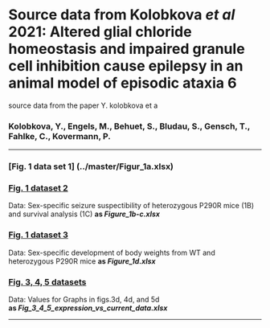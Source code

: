 # Source data from Kolobkova <i>et al</i> 2021: Altered glial chloride homeostasis and impaired granule cell inhibition cause epilepsy in an animal model of episodic ataxia 6
source data from the paper Y. kolobkova et a
  
### Kolobkova, Y., Engels, M., Behuet, S., Bludau, S., Gensch, T., Fahlke, C., Kovermann, P.
-------------------------------------------------------------------------------------------------------------------------
### [Fig. 1 data set 1] (../master/Figur_1a.xlsx)

### [Fig. 1 dataset 2](../master/Figur_1b-c.xlsx)
Data: Sex-specific seizure suspectibility of heterozygous P290R mice (1B) and survival analysis (1C)
<b>as <i>Figure_1b-c.xlsx</i></b>

### [Fig. 1 dataset 3](../master/Figur_1b-c.xlsx)
Data: Sex-specific development of body weights from WT and heterozygous P290R mice
<b>as <i>Figure_1d.xlsx</i></b>

### [Fig. 3, 4, 5 datasets](../master/Fig_3_4_5_expression_vs_current_data.xlsx)
Data: Values for Graphs in figs.3d, 4d, and 5d  
<b>as <i>Fig_3_4_5_expression_vs_current_data.xlsx</i></b>

------------------------------------------------------------------------------------------------------------------------

#
